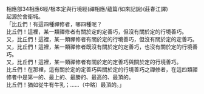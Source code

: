 相應部34相應6經/根本定與行境經(禪相應/蘊篇/如來記說)(莊春江譯)  
起源於舍衛城。  
「比丘們！有這四種禪修者，哪四種呢？  
比丘們！這裡，某一類禪修者有關於定的定善巧，但沒有關於定的行境善巧。  
又，比丘們！這裡，某一類禪修者有關於定的行境善巧，但沒有關於定的定善巧。  
又，比丘們！這裡，某一類禪修者既沒有關於定的定善巧，也沒有關於定的行境善巧。  
又，比丘們！這裡，某一類禪修者有關於定的定善巧與關於定的行境善巧。  
比丘們！在那裡，這有關於定的定善巧與關於定的行境善巧之禪修者，在這四類禪修者中是第一的、最上的、最勝的、最高的、最頂的。  
比丘們！猶如從牛有牛乳；……（中略）最頂的。」  
  
  
